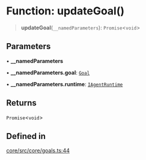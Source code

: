 # Function: updateGoal()

> **updateGoal**(`__namedParameters`): `Promise`\<`void`\>

## Parameters

• **\_\_namedParameters**

• **\_\_namedParameters.goal**: [`Goal`](../interfaces/Goal.md)

• **\_\_namedParameters.runtime**: [`IAgentRuntime`](../interfaces/IAgentRuntime.md)

## Returns

`Promise`\<`void`\>

## Defined in

[core/src/core/goals.ts:44](https://github.com/ai16z/eliza/blob/c96957e5a5d17e343b499dd4d46ce403856ac5bc/core/src/core/goals.ts#L44)
